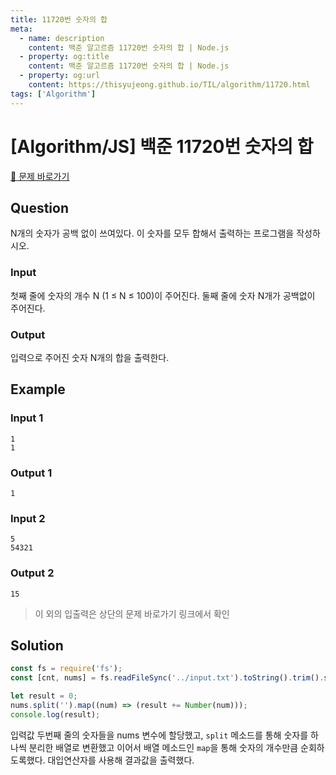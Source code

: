 ```yaml
---
title: 11720번 숫자의 합
meta:
  - name: description
    content: 백준 알고르즘 11720번 숫자의 합 | Node.js
  - property: og:title
    content: 백준 알고르즘 11720번 숫자의 합 | Node.js
  - property: og:url
    content: https://thisyujeong.github.io/TIL/algorithm/11720.html
tags: ['Algorithm']
---
```


# [Algorithm/JS] 백준 11720번 숫자의 합

[🔗 문제 바로가기](https://www.acmicpc.net/problem/11720)

## Question

N개의 숫자가 공백 없이 쓰여있다. 이 숫자를 모두 합해서 출력하는 프로그램을 작성하시오.

### Input

첫째 줄에 숫자의 개수 N (1 ≤ N ≤ 100)이 주어진다. 둘째 줄에 숫자 N개가 공백없이 주어진다.

### Output

입력으로 주어진 숫자 N개의 합을 출력한다.

## Example

### Input 1

```
1
1
```

### Output 1

```
1
```

### Input 2

```
5
54321
```

### Output 2

```
15
```

> 이 외의 입출력은 상단의 문제 바로가기 링크에서 확인

## Solution

```js
const fs = require('fs');
const [cnt, nums] = fs.readFileSync('../input.txt').toString().trim().split('\n');

let result = 0;
nums.split('').map((num) => (result += Number(num)));
console.log(result);
```

입력값 두번째 줄의 숫자들을 nums 변수에 할당했고, `split` 메소드를 통해 숫자를 하나씩 분리한 배열로 변환했고 이어서 배열 메소드인 `map`을 통해 숫자의 개수만큼 순회하도록했다. 대입연산자를 사용해 결과값을 출력했다.
